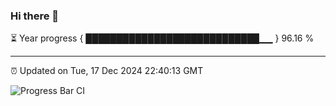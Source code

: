 ### Hi there 👋

⏳ Year progress { ████████████████████████████▁▁ } 96.16 %

---

⏰ Updated on Tue, 17 Dec 2024 22:40:13 GMT

![Progress Bar CI](https://github.com/IshwaranRudhara/GIT-ACTION/workflows/Progress%20Bar%20CI/badge.svg)
